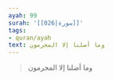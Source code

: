 ```yaml
---
ayah: 99
surah: '[[026|سورة]]'
tags:
- quran/ayah
text: وما أضلنا إلا المجرمون
---
```

> وما أضلنا إلا المجرمون
